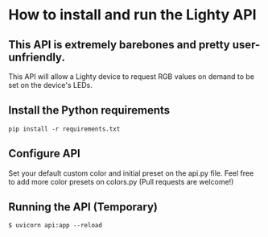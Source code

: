 # How to install and run the Lighty API

## This API is extremely barebones and pretty user-unfriendly. 

This API will allow a Lighty device to request RGB values on demand to be set on the device's LEDs.

## Install the Python requirements

```
pip install -r requirements.txt

```

## Configure API

Set your default custom color and initial preset on the api.py file.
Feel free to add more color presets on colors.py (Pull requests are welcome!) 

## Running the API (Temporary)

`$ uvicorn api:app --reload`
